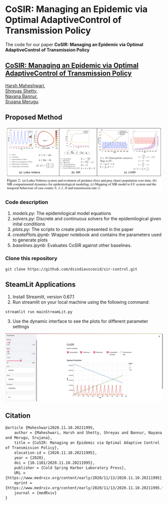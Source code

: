 # CoSIR: Managing an Epidemic via Optimal AdaptiveControl of Transmission Policy

The code for our paper **CoSIR: Managing an Epidemic via Optimal AdaptiveControl of Transmission Policy**
## [CoSIR: Managing an Epidemic via Optimal AdaptiveControl of Transmission Policy](https://www.medrxiv.org/content/10.1101/2020.11.10.20211995v1.full.pdf)

[Harsh Maheshwari](https://harshm121.github.io), <br/>
[Shreyas Shetty](https://in.linkedin.com/in/shreyasshetty), <br/>
[Nayana Bannur](https://www.linkedin.com/in/nayana-bannur/), <br/>
[Srujana Merugu](https://www.linkedin.com/in/srujana-merugu-a7243819/).


## Proposed Method
![Proposed method](figures/cosir.png)

### Code description
1. *models.py*: The epidemilogical model equations
2. *solvers.py*: Discrete and continuous solvers for the epidemilogical given inital conditions
3. *plots.py*: The scripts to create plots presented in the paper
4. *createPlots.ipynb*: Wrapper notebook and contains the parameters used to generate plots
5. *baselines.ipynb*: Evaluates CoSIR against other baselines.

### Clone this repository
```
git clone https://github.com/dsindiavscovid/sir-control.git
```

## SteamLit Applications

1. Install Streamlit, version 0.67.1
2. Run streamlit on your local machine using the following command:
```
streamlit run mainStreamLit.py 
```
3. Use the dynamic interface to see the plots for different parameter settings

![streamlit app screenshot](figures/streamlit.png)


## Citation
```
@article {Maheshwari2020.11.10.20211995,
	author = {Maheshwari, Harsh and Shetty, Shreyas and Bannur, Nayana and Merugu, Srujana},
	title = {CoSIR: Managing an Epidemic via Optimal Adaptive Control of Transmission Policy},
	elocation-id = {2020.11.10.20211995},
	year = {2020},
	doi = {10.1101/2020.11.10.20211995},
	publisher = {Cold Spring Harbor Laboratory Press},
	URL = {https://www.medrxiv.org/content/early/2020/11/13/2020.11.10.20211995},
	eprint = {https://www.medrxiv.org/content/early/2020/11/13/2020.11.10.20211995.full.pdf},
	journal = {medRxiv}
}
```
